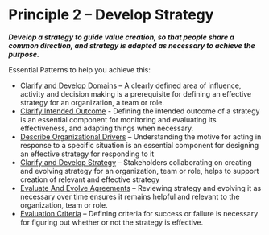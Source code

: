 [:menu-title]: # "Develop Strategy"

# Principle 2 – Develop Strategy


**_Develop a strategy to guide value creation, so that people share a common direction, and strategy is adapted as necessary to achieve the purpose._**

Essential Patterns to help you achieve this:

-   [Clarify and Develop Domains](section:clarify-and-develop-domains) – A clearly defined area of influence, activity and decision making is a prerequisite for defining an effective strategy for an organization, a team or role.
-   [Clarify Intended Outcome](section:clarify-intended-outcome) - Defining the intended outcome of a strategy is an essential component for monitoring and evaluating its effectiveness, and adapting things when necessary.
-   [Describe Organizational Drivers](section:describe-organizational-drivers) – Understanding the motive for acting in response to a specific situation is an essential component for designing an effective strategy for responding to it 
-   [Clarify and Develop Strategy](section:clarify-and-develop-strategy) – Stakeholders collaborating on creating and evolving strategy for an organization, team or role, helps to support creation of relevant and effective strategy
-   [Evaluate And Evolve Agreements](section:evaluate-and-evolve-agreements) – Reviewing strategy and evolving it as necessary over time ensures it remains helpful and relevant to the organization, team or role.
-   [Evaluation Criteria](section:evaluation-criteria) – Defining criteria for success or failure is necessary for figuring out whether or not the strategy is effective.
